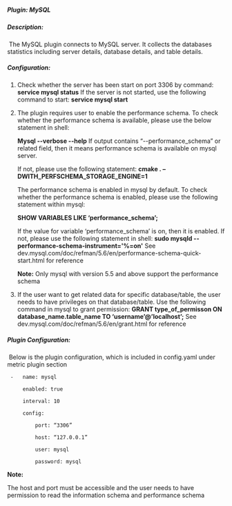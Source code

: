 ##### Plugin: MySQL 

##### Description: 

​        The MySQL plugin connects to MySQL server. It collects the databases statistics including server details, database details, and table details.

##### Configuration:

1. Check whether the server has been start on port 3306 by command:
   **service mysql status**
   If the server is not started, use the following command to start:
   **service mysql start** 

2. The plugin requires user to enable the performance schema. To check whether the performance schema is available, please use the below statement in shell:

   **Mysql --verbose --help**
   If output contains “--performance_schema” or related field, then it means performance schema is available on mysql server.

   If not, please use the following statement:
   **cmake . –DWITH_PERFSCHEMA_STORAGE_ENGINE=1**

   The performance schema is enabled in mysql by default. To check whether the performance schema is enabled, please use the following statement within mysql:

   **SHOW VARIABLES LIKE ‘performance_schema’;**

   If the value for variable ‘performance_schema’ is on, then it is enabled. 
   If not, please use the following statement in shell:
   **sudo mysqld --performance-schema-instrument='%=on'**
   See dev.mysql.com/doc/refman/5.6/en/performance-schema-quick-start.html for reference

   **Note:** Only mysql with version 5.5 and above support the performance schema

3. If the user want to get related data for specific database/table, the user needs to have privileges on that database/table. Use the following command in mysql to grant permission:
   **GRANT type_of_permisson ON database_name.table_name TO ‘username’@’localhost’;**
   See dev.mysql.com/doc/refman/5.6/en/grant.html for reference

##### Plugin Configuration:

​        Below is the plugin configuration, which is included in config.yaml under metric plugin section

```
 -   name: mysql

     enabled: true

     interval: 10

     config:

         port: “3306”

         host: “127.0.0.1”

         user: mysql

         password: mysql
```

 

**Note:** 

The host and port must be accessible and the user needs to have permission to read the information schema and performance schema